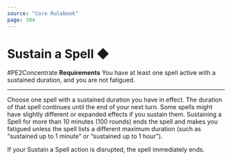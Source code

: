 ```yaml
---
source: "Core Rulebook"
page: 304
---
```


# Sustain a Spell ◆
#PE2Concentrate 
**Requirements** You have at least one spell active with a sustained duration, and you are not fatigued.

-----
Choose one spell with a sustained duration you have in effect. The duration of that spell continues until the end of your next turn. Some spells might have slightly different or expanded effects if you sustain them. Sustaining a Spell for more than 10 minutes (100 rounds) ends the spell and makes you fatigued unless the spell lists a different maximum duration (such as “sustained up to 1 minute” or “sustained up to 1 hour”).

If your Sustain a Spell action is disrupted, the spell immediately ends.